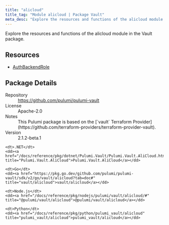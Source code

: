 ```yaml
---
title: "alicloud"
title_tag: "Module alicloud | Package Vault"
meta_desc: "Explore the resources and functions of the alicloud module in the Vault package."
---
```


<!-- WARNING: this file was generated by Pulumi Docs Generator. -->
<!-- Do not edit by hand unless you're certain you know what you are doing! -->

Explore the resources and functions of the alicloud module in the Vault package.

<h2 id="resources">Resources</h2>
<ul class="api">
    <li><a href="authbackendrole" title="AuthBackendRole"><span class="symbol resource"></span>AuthBackendRole</a></li>
</ul>

<h2 id="package-details">Package Details</h2>
<dl class="package-details">
	<dt>Repository</dt>
	<dd><a href="https://github.com/pulumi/pulumi-vault">https://github.com/pulumi/pulumi-vault</a></dd>
	<dt>License</dt>
	<dd>Apache-2.0</dd>
	<dt>Notes</dt>
	<dd>This Pulumi package is based on the [`vault` Terraform Provider](https://github.com/terraform-providers/terraform-provider-vault).</dd>
	<dt>Version</dt>
	<dd>2.1.2-beta.1</dd>
</dl>



<dl class="tabular">

    <dt>.NET</dt>
    <dd><a href="/docs/reference/pkg/dotnet/Pulumi.Vault/Pulumi.Vault.AliCloud.html" title="Pulumi.Vault.AliCloud">Pulumi.Vault.AliCloud</a></dd>

    <dt>Go</dt>
    <dd><a href="https://pkg.go.dev/github.com/pulumi/pulumi-vault/sdk/v2/go/vault/alicloud?tab=doc#" title="vault/alicloud">vault/alicloud</a></dd>

    <dt>Node.js</dt>
    <dd><a href="/docs/reference/pkg/nodejs/pulumi/vault/alicloud/#" title="@pulumi/vault/alicloud">@pulumi/vault/alicloud</a></dd>

    <dt>Python</dt>
    <dd><a href="/docs/reference/pkg/python/pulumi_vault/alicloud" title="pulumi_vault/alicloud">pulumi_vault/alicloud</a></dd>

</dl>

